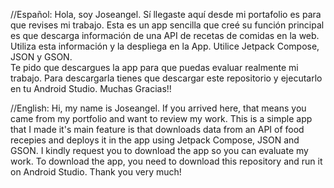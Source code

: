 //Español:
Hola, soy Joseangel. Sí llegaste aquí desde mi portafolio es para que revises mi trabajo. Esta es un app sencilla que creé su función principal es que descarga información de una API de recetas de comidas en la web. 
Utiliza esta información y la despliega en la App. Utilice Jetpack Compose, JSON y GSON.  
Te pido que descargues la app para que puedas evaluar realmente mi trabajo. 
Para descargarla tienes que descargar este repositorio y ejecutarlo en tu Android Studio. 
Muchas Gracias!!

//English:
Hi, my name is Joseangel. If you arrived here, that means you came from my portfolio and want to review my work. This is a simple app that I made it's main feature is that downloads data from an API of food recepies and deploys it in the app
using Jetpack Compose, JSON and GSON.
I kindly request you to download the app so you can evaluate my work. To download the app, you need to download this repository and run it on Android Studio.
Thank you very much!
